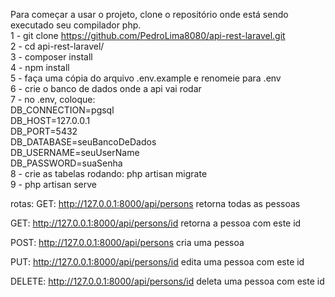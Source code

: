 Para começar a usar o projeto, clone o repositório onde está sendo executado seu compilador php. <br>
1 - git clone https://github.com/PedroLima8080/api-rest-laravel.git <br>
2 - cd api-rest-laravel/ <br>
3 - composer install <br>
4 - npm install <br>
5 - faça uma cópia do arquivo .env.example e renomeie para .env <br>
6 - crie o banco de dados onde a api vai rodar <br>
7 - no .env, coloque: <br>
    DB_CONNECTION=pgsql <br>
    DB_HOST=127.0.0.1 <br>
    DB_PORT=5432 <br>
    DB_DATABASE=seuBancoDeDados <br>
    DB_USERNAME=seuUserName <br>
    DB_PASSWORD=suaSenha <br>
8 - crie as tabelas rodando: php artisan migrate <br>
9 - php artisan serve <br>

rotas:
GET: http://127.0.0.1:8000/api/persons
retorna todas as pessoas

GET: http://127.0.0.1:8000/api/persons/id
retorna a pessoa com este id

POST: http://127.0.0.1:8000/api/persons
cria uma pessoa

PUT: http://127.0.0.1:8000/api/persons/id
edita uma pessoa com este id

DELETE: http://127.0.0.1:8000/api/persons/id
deleta uma pessoa com este id

